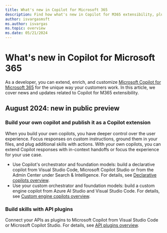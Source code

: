 ```yaml
---
title: What's new in Copilot for Microsoft 365
description: Find how what's new in Copilot for M365 extensibility, plugins, declarative copilots, custom engine copilots, connectors and more.
author: isvargasmsft
ms.author: isvargas
ms.topic: overview
ms.date: 05/21/2024
---
```


# What's new in Copilot for Microsoft 365

As a developer, you can extend, enrich, and customize [Microsoft Copilot for Microsoft 365](/microsoft-365-copilot/microsoft-365-copilot-overview) for the unique way your customers work. In this article, we cover news and updates related to Copilot for M365 extensibility.

## August 2024: new in public preview

### Build your own copilot and publish it as a Copilot extension

When you build your own copilots, you have deeper control over the user experience. Focus responses on custom instructions, ground them in your files, and plug additional skills with actions. With your own copilots, you can extend Copilot responses with in-context handoffs or focus the experience for your use case.

- Use Copilot's orchestrator and foundation models: build a declarative copilot from Visual Studio Code, Microsoft Copilot Studio or from the Admin Center under Search & Intelligence. For details, see [Declarative copilots overview](overview-declarative-copilot.md).
- Use your custom orchestrator and foundation models: build a custom engine copilot from Azure AI Studio and Visual Studio Code. For details, see [Custom engine copilots overview](overview-custom-engine-copilot.md).

### Build skills with API plugins

Connect your APIs as plugins to Microsoft Copilot from Visual Studio Code or Microsoft Copilot Studio. For details, see [API plugins overview](overview-api-plugins.md).
